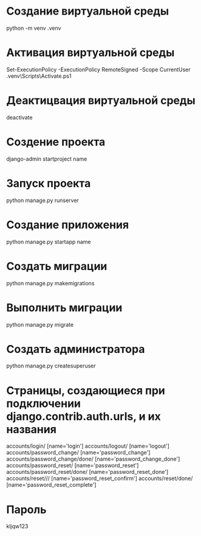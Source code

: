 # Создание виртуальной среды
python -m venv .venv
# Активация виртуальной среды
Set-ExecutionPolicy -ExecutionPolicy RemoteSigned -Scope CurrentUser
.venv\Scripts\Activate.ps1
# Деактицвация виртуальной среды
deactivate
# Создение проекта
django-admin startproject name
# Запуск проекта
python manage.py runserver
# Создание приложения
python manage.py startapp name
# Создать миграции
python manage.py makemigrations
# Выполнить миграции
python manage.py migrate
# Создать администратора 
python manage.py createsuperuser

# Страницы, создающиеся при подключении django.contrib.auth.urls, и их названия
accounts/login/ [name='login']
accounts/logout/ [name='logout']
accounts/password_change/ [name='password_change']
accounts/password_change/done/ [name='password_change_done']
accounts/password_reset/ [name='password_reset']
accounts/password_reset/done/ [name='password_reset_done']
accounts/reset/<uidb64>/<token>/ [name='password_reset_confirm']
accounts/reset/done/ [name='password_reset_complete']



# Пароль
kljqw123

